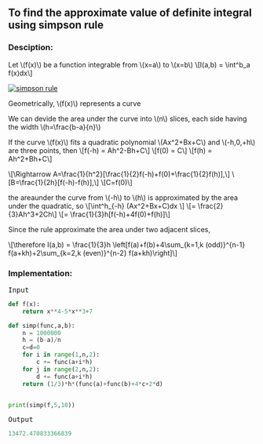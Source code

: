 <script type="text/javascript" src="https://cdnjs.cloudflare.com/ajax/libs/mathjax/2.7.0/MathJax.js?config=TeX-AMS_CHTML"></script>


## To find the approximate value of definite integral using simpson rule


### Desciption:

Let \\(f(x)\\) be a function integrable from \\(x=a\\) to \\(x=b\\)
\\[I(a,b) = \int^b_a f(x)dx\\]

[![simpson rule](https://gribja.github.io/Assignments/img/simpson.jpeg)](https://gribja.github.io/Assignments/img/simpsons.jpeg)

Geometrically, \\(f(x)\\) represents a curve

We can devide the area under the curve into \\(n\\) slices, each side having the width \\(h=\frac{b-a}{n}\\)

If the curve \\(f(x)\\) fits a quadratic polynomial \\(Ax^2+Bx+C\\) and \\(-h,0,+h\\) are three points, then
\\[f(-h) = Ah^2-Bh+C\\]
\\[f(0) = C\\]
\\[f(h) = Ah^2+Bh+C\\]

\\[\Rightarrow A=\frac{1}{h^2}[\frac{1}{2}f(-h)+f(0)+\frac{1}{2}f(h)],\\]
\\[B=\frac{1}{2h}[f(-h)-f(h)],\\]
\\[C=f(0)\\]

the areaunder the curve from \\(-h\\) to \\(h\\) is approximated by the area under the quadratic, so
\\[\int^h_{-h} (Ax^2+Bx+C)dx \\]
\\[= \frac{2}{3}Ah^3+2Ch\\]
\\[= \frac{1}{3}h[f(-h)+4f(0)+f(h)]\\]

Since the rule approximate the area under two adjacent slices,

\\[\therefore I(a,b) = \frac{1}{3}h \left[f(a)+f(b)+4\sum_{k=1,k (odd)}^{n-1} f(a+kh)+2\sum_{k=2,k (even)}^{n-2} f(a+kh)\right]\\]

### Implementation:

<kbd>Input</kbd>

```python
def f(x):
	return x**4-5*x**3+7

def simp(func,a,b):
	n = 1000000
	h = (b-a)/n
	c=d=0
	for i in range(1,n,2):
		c += func(a+i*h)
	for j in range(2,n,2):
		d += func(a+i*h)
	return (1/3)*h*(func(a)+func(b)+4*c+2*d)


print(simp(f,5,10))
```

<kbd>Output</kbd>

```python
13472.470833366839
```
